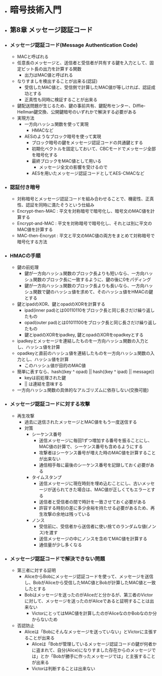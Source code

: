 - # 暗号技術入門
- ## 第8章 メッセージ認証コード
- ### メッセージ認証コード(Message Authentication Code)
	- MACと呼ばれる
	- 任意長のメッセージと、送信者と受信者が共有する鍵を入力として、固定ビット長の出力を計算する関数
		- 出力はMAC値と呼ばれる
	- なりすましを検出することが出来る(認証)
		- 受信したMAC値と、受信側で計算したMAC値が等しければ、認証成功とする
		- 正真性も同時に検証することが出来る
	- 鍵配送問題が生じるため、鍵の事前共有、鍵配布センター、Diffie-Hellman鍵交換、公開鍵暗号のいずれかで解決する必要がある
	- 実現方法
		- 一方向ハッシュ関数を使って実現
			- HMACなど
		- AESのようなブロック暗号を使って実現
			- ブロック暗号の鍵をメッセージ認証コードの共通鍵とする
			- 初期化ベクトルを固定しておいて、CBCモードでメッセージ全部を暗号化する
			- 最終ブロックをMAC値として用いる
				- メッセージ全文の影響を受けるので
			- AESを用いたメッセージ認証コードとしてAES-CMACなど
- ### 認証付き暗号
	- 対称暗号とメッセージ認証コードを組み合わせることで、機密性、正真性、認証を同時に満たそうという仕組み
	- Encrypt-then-MAC : 平文を対称暗号で暗号化し、暗号文のMAC値を計算する
	- Encrypt-and-MAC : 平文を対称暗号で暗号化し、それとは別に平文のMAC値を計算する
	- MAC-then-Encrypt : 平文と平文のMAC値の両方をまとめて対称暗号で暗号化する方法
- ### HMACの手順
	- 鍵の前処理
		- 鍵が一方向ハッシュ関数のブロック長よりも短いなら、一方向ハッシュ関数のブロック長に一致するように、鍵の後に0をパディング
		- 鍵が一方向ハッシュ関数のブロック長よりも長いなら、一方向ハッシュ関数で鍵のハッシュ値を求めて、そのハッシュ値をHMACの鍵とする
	- 鍵とipadのXOR、鍵とopadのXORを計算する
		- ipad(inner pad)とは00110110をブロック長と同じ長さだけ繰り返したもの
		- opad(outer pad)とは01011100をブロック長と同じ長さだけ繰り返したもの
		- 鍵とipadのXORをipadkey, 鍵とopadのXORをopadkeyとする
	- ipadkeyとメッセージを連結したものを一方向ハッシュ関数の入力とし、ハッシュ値を計算
	- opadkeyと直前のハッシュ値を連結したものを一方向ハッシュ関数の入力とし、ハッシュ値を計算
		- このハッシュ値が目的のMAC値
	- 簡単に表すなら、hash((key ^ opad) || hash((key ^ ipad) || message))
		- keyは前処理された鍵
		- || は連結を意味する
	- 一方向ハッシュ関数の具体的なアルゴリズムに依存しない(交換可能)
- ### メッセージ認証コードに対する攻撃
	- 再生攻撃
		- 過去に送信されたメッセージとMAC値をもう一度送信する
		- 対策
			- シーケンス番号
				- 送信メッセージに毎回1ずつ増加する番号を振ることにし、MAC値の計算で、シーケンス番号も含めるようにする
				- 攻撃者はシーケンス番号が増えた時のMAC値を計算することが出来ない
				- 通信相手毎に最後のシーケンス番号を記録しておく必要がある
			- タイムスタンプ
				- 送信メッセージに現在時刻を埋め込むことにし、古いメッセージが送られてきた場合は、MAC値が正しくてもエラーとする
				- 送信者と受信者の間で時計を一致させておく必要がある
				- 許容する時刻の差に多少余裕を持たせる必要があるため、再生攻撃の余地は残っている
			- ノンス
				- 受信前に、受信者から送信者に使い捨てのランダムな値(ノンス)を渡す
				- 送信メッセージの中にノンスを含めてMAC値を計算する
				- 通信量が少し多くなる
- ### メッセージ認証コードで解決できない問題
	- 第三者に対する証明
		- AliceからBobにメッセージ認証コードを使って、メッセージを送信し、BobがAliceから受信したMAC値とBobが計算したMAC値と一致したとする
		- Bobはメッセージを送ったのがAliceだと分かるが、第三者のVictorに対して、メッセージを送ったのがAliceであると証明することは出来ない
			- VictorにとってはMAC値を計算したのがAliceなのかBobなのか分からないため
	- 否認防止
		- Aliceは「Bobにそんなメッセージを送っていない」とVictorに主張することが出来る
			- Aliceは「Bobが管理しているメッセージ認証コードの鍵が何者かに盗まれて、自分(Alice)になりすました存在からのメッセージでは」とか「Bobが勝手に作ったメッセージでは」と主張することが出来る
			- Victorは判断することは出来ない